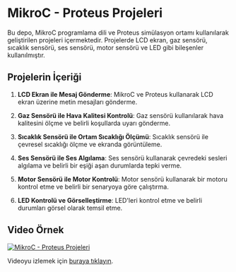 # MikroC - Proteus Projeleri

Bu depo, MikroC programlama dili ve Proteus simülasyon ortamı kullanılarak geliştirilen projeleri içermektedir. Projelerde LCD ekran, gaz sensörü, sıcaklık sensörü, ses sensörü, motor sensörü ve LED gibi bileşenler kullanılmıştır.

## Projelerin İçeriği

1. **LCD Ekran ile Mesaj Gönderme**: MikroC ve Proteus kullanarak LCD ekran üzerine metin mesajları gönderme.

2. **Gaz Sensörü ile Hava Kalitesi Kontrolü**: Gaz sensörü kullanılarak hava kalitesini ölçme ve belirli koşullarda uyarı gönderme.

3. **Sıcaklık Sensörü ile Ortam Sıcaklığı Ölçümü**: Sıcaklık sensörü ile çevresel sıcaklığı ölçme ve ekranda görüntüleme.

4. **Ses Sensörü ile Ses Algılama**: Ses sensörü kullanarak çevredeki sesleri algılama ve belirli bir eşiği aşan durumlarda tepki verme.

5. **Motor Sensörü ile Motor Kontrolü**: Motor sensörü kullanarak bir motoru kontrol etme ve belirli bir senaryoya göre çalıştırma.

6. **LED Kontrolü ve Görselleştirme**: LED'leri kontrol etme ve belirli durumları görsel olarak temsil etme.

## Video Örnek

[![MikroC - Proteus Projeleri](https://img.youtube.com/vi/jUAMfCC2F58/0.jpg)](https://www.youtube.com/watch?v=jUAMfCC2F58)

Videoyu izlemek için [buraya tıklayın](https://www.youtube.com/watch?v=jUAMfCC2F58).
